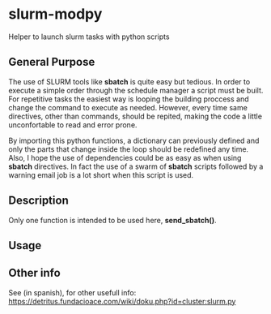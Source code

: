 # slurm-modpy
Helper to launch slurm tasks with python scripts

## General Purpose

The use of SLURM tools like **sbatch** is quite easy but tedious. In order to execute a simple order through the schedule manager a script must be built. For repetitive tasks the easiest way is looping the building proccess and change the command to execute as needed. However, every time same directives, other than commands, should be repited, making the code a little unconfortable to read and error prone.

By importing this python functions, a dictionary can previously defined and only the parts that change inside the loop should be redefined any time. Also, I hope the use of dependencies could be as easy as when using **sbatch** directives. In fact the use of a swarm of **sbatch** scripts followed by a warning email job is a lot short when this script is used.

## Description

Only one function is intended to be used here, **send_sbatch()**. 

## Usage

## Other info

See (in spanish), for other usefull info: https://detritus.fundacioace.com/wiki/doku.php?id=cluster:slurm.py 
